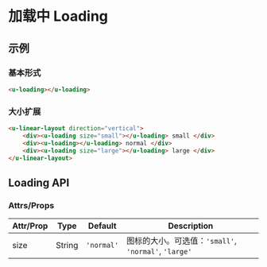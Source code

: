# 加载中 Loading

## 示例

### 基本形式
```html
<u-loading></u-loading>
```

### 大小扩展

``` html
<u-linear-layout direction="vertical">
    <div><u-loading size="small"></u-loading> small </div>
    <div><u-loading></u-loading> normal </div>
    <div><u-loading size="large"></u-loading> large </div>
</u-linear-layout>
```


## Loading API

### Attrs/Props

| Attr/Prop | Type | Default | Description |
| --------- | ---- | ------- | ----------- |
| size | String | `'normal'` | 图标的大小。可选值：`'small'`, `'normal'`, `'large'` |


